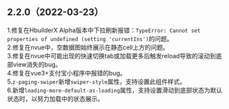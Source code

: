 ## 2.2.0（2022-03-23）
1.修复在HbuilderX Alpha版本中下拉刷新报错：`TypeError: Cannot set properties of undefined (setting 'currentIns')`的问题。  
2.修复在nvue中，空数据图始终展示在静态cell上方的问题。  
3.修复在nvue中可能出现的快速切换tab或加载更多后触发reload导致的滚动到底部view消失的bug。  
4.修复在vue3+支付宝小程序中报错的bug。  
5.`z-paging-swiper`新增`swiper-style`属性，支持设置此组件样式。  
6.新增`loading-more-default-as-loading`属性，支持设置滑动到底部状态为默认状态时，以努力加载中的状态展示。

